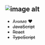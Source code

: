 ![image alt](https://www.codewars.com/users/Aquarida/badges/small)
-------------------
- Аниме :heart:
- ~~JavaScript~~
- ~~React~~
- ~~TypeScript~~

